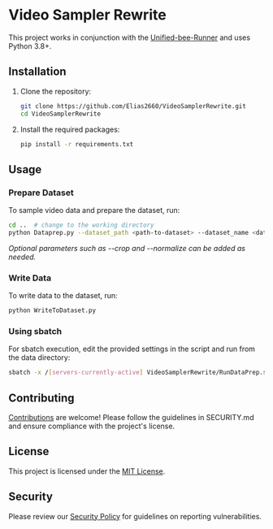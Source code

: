 # Video Sampler Rewrite

This project works in conjunction with the [Unified-bee-Runner](https://github.com/Elias2660/Unified-bee-Runner) and uses Python 3.8+.

## Installation

1. Clone the repository:
   ```sh 
   git clone https://github.com/Elias2660/VideoSamplerRewrite.git
   cd VideoSamplerRewrite
   ```

2. Install the required packages:
   ```sh
   pip install -r requirements.txt
   ```

## Usage

### Prepare Dataset
To sample video data and prepare the dataset, run:
```sh
cd ..  # change to the working directory
python Dataprep.py --dataset_path <path-to-dataset> --dataset_name <dataset-name> --number_of_samples_max <max-samples> --max_workers <number-of-workers> --frames_per_sample <frames-per-sample> [--crop] [--normalize]
```
*Optional parameters such as --crop and --normalize can be added as needed.*

### Write Data
To write data to the dataset, run:
```sh
python WriteToDataset.py
```

### Using sbatch
For sbatch execution, edit the provided settings in the script and run from the data directory:
```sh
sbatch -x /[servers-currently-active] VideoSamplerRewrite/RunDataPrep.sh
```

## Contributing

[Contributions](CONTRIBUTING.md) are welcome! Please follow the guidelines in SECURITY.md and ensure compliance with the project's license.

## License

This project is licensed under the [MIT License](LICENSE).

## Security

Please review our [Security Policy](SECURITY.md) for guidelines on reporting vulnerabilities.
